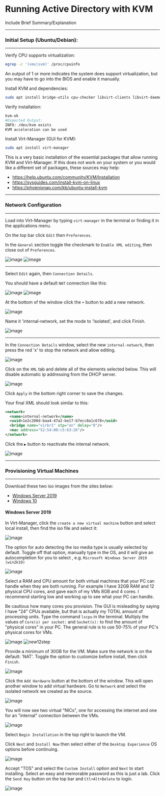 # Running Active Directory with KVM

Include Brief Summary/Explanation

---

### Initial Setup (Ubuntu/Debian):

---

Verify CPU supports virtualization:

```sh
egrep -c '(vmx|svm)' /proc/cpuinfo
```

An output of 1 or more indicates the system does support virtualization, but you may have to go
into the BIOS and enable it manually.

Install KVM and dependencies:

```sh
sudo apt install bridge-utils cpu-checker libvirt-clients libvirt-daemon-system qemu-kvm virtinst
```

Verify installation:

```sh
kvm-ok
#Expected Output:
INFO: /dev/kvm exists
KVM acceleration can be used
```

Install Virt-Manager (GUI for KVM):

```sh
sudo apt install virt-manager
```

This is a very basic installation of the essential packages that allow running KVM and Virt-Manager.
If this does not work on your system or you would like a different set of packages, these sources may help:

- https://help.ubuntu.com/community/KVM/Installation
- https://sysguides.com/install-kvm-on-linux
- https://phoenixnap.com/kb/ubuntu-install-kvm

---

### Network Configuration

---

Load into Virt-Manager by typing `virt-manager` in the terminal or finding it in the applications menu.

On the top bar click `Edit` then `Preferences`.

In the `General` section toggle the checkmark to `Enable XML editing`, then close out of `Preferences`.

![image](https://github.com/user-attachments/assets/e8476f55-2027-4616-9e56-3044b915ade3) ![image](https://github.com/user-attachments/assets/785877a4-57c0-45bc-9aee-85d85ca3953f)

---

Select `Edit` again, then `Connection Details`.

You should have a default `NAT` connection like this:

![image](https://github.com/user-attachments/assets/153de4c0-a915-4b85-848d-0cc25e004b42) ![image](https://github.com/user-attachments/assets/1ec84aa7-5d68-41cb-bd9e-bccae0963e0b)

At the bottom of the window click the `+` button to add a new network.

![image](https://github.com/user-attachments/assets/f8aa9dce-7561-4a20-a58b-7717bfb8f618)

Name it 'internal-network, set the mode to 'Isolated', and click Finish.

![image](https://github.com/user-attachments/assets/99676123-d2ef-42d7-a716-c7c575235921)

---

In the `Connection Details` window, select the new `internal-network`, then press the red 'x' to stop the network and allow editing.

![image](https://github.com/user-attachments/assets/cbb6d78e-b3d3-45ed-9bed-1852803d9d7b)

Click on the `XML` tab and delete all of the elements selected below.
This will disable automatic ip addressing from the DHCP server.

![image](https://github.com/user-attachments/assets/a201ebad-e688-4976-aceb-0d4bd6344df3)

Click `Apply` in the bottom right corner to save the changes.

Your final XML should look similar to this:

```xml
<network>
  <name>internal-network</name>
  <uuid>1e2c200d-baa4-47a2-be17-b7ecc8a1c678</uuid>
  <bridge name="virbr1" stp="on" delay="0"/>
  <mac address="52:54:00:c5:63:26"/>
</network>

```
Click the `▶` button to reactivate the internal network.

![image](https://github.com/user-attachments/assets/10fe0a3f-add6-4c0d-b7c0-3fc4b2610476)

---

### Provisioning Virtual Machines

---

Download these two iso images from the sites below:

- [Windows Server 2019](https://www.microsoft.com/en-us/evalcenter/download-windows-server-2019)
- [Windows 10](https://www.microsoft.com/en-us/software-download/windows10ISO)


#### Windows Server 2019

In Virt-Manager, click the `create a new virtual machine` button and select local install, then find the iso file and select it:

![image](https://github.com/user-attachments/assets/9d73474a-d1ba-40da-9d89-3fc2ddd001f4)

The option for auto detecting the iso media type is usually selected by default.
Toggle off that option, manually type in the OS, and it will give an autocompletion for you to select
, e.g. `Microsoft Windows Server 2019 (win2k19)`

![image](https://github.com/user-attachments/assets/4718ccf1-1c05-4d79-8c01-5dfe089823de)

Select a RAM and CPU amount for both virtual machines that your PC can handle when they are both running.
For example I have 32GB RAM and 12 physical CPU cores, and gave each of my VMs 8GB and 4 cores. I recommend starting low and working up to see what your PC can handle.

Be cautious how many cores you provision. The GUI is misleading by saying I have "24" CPUs
available, but that is actually my TOTAL amount of processing units. Type the command `lscpu` in
the terminal. Multiply the values of `Core(s) per socket:` and `Socket(s):` to find the amount of "physical cores" in your PC.
The general rule is to use 50-75% of your PC's physical cores for VMs.

![image](https://github.com/user-attachments/assets/ec16f0e2-92f3-47f2-860c-ed637767fa82) ![new12step](https://github.com/user-attachments/assets/4636f03f-7f73-42ff-88a1-d6189bc6700d)

Provide a minimum of 30GB for the VM. Make sure the network is on the default: 'NAT'. Toggle the option to customize
before install, then click `Finish`.

![image](https://github.com/user-attachments/assets/c3e323ff-1985-4a28-84d1-3821a6b57707)

Click the `Add Hardware` button at the bottom of the window. This will open another window to add
virtual hardware. Go to `Network` and select the isolated network we created as the source.

![image](https://github.com/user-attachments/assets/01ef3c50-969e-419a-abea-9e4948d39d28)

You will now see two virtual "NICs", one for accessing the internet and one for an "internal" connection between
the VMs.

![image](https://github.com/user-attachments/assets/6ad57a56-9ac5-4b6d-a909-80af53eb4bec)

Select `Begin Installation` in the top right to launch the VM.

Click `Next` and `Install Now` then select either of the `Desktop Experience` OS options before continuing.

![image](https://github.com/user-attachments/assets/86cef0f3-c35c-4b97-8644-9cc3aa1c8caf)

Accept "TOS" and select the `Custom Install` option and `Next` to start installing. Select an easy and memorable
password as this is just a lab. Click the `Send Key` button on the top bar and `Ctl+Alt+Delete` to login.

![image](https://github.com/user-attachments/assets/d3e766eb-2330-4826-80bb-bcfac08b4503)

